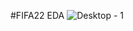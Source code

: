 
#FIFA22 EDA 
![Desktop - 1](https://user-images.githubusercontent.com/90016992/183755869-f551e55b-0084-4033-9b1e-5894e7924af1.png)
